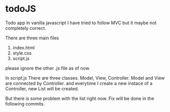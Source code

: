 # todoJS
Todo app in vanilla javascript
I have tried to follow MVC but it maybe not completely correct.

There are three main files
1. index.html
2. style.css
3. script.js

please ignore the other .js file as of now. 

In script.js 
 There are three classes. Model, View, Controller. 
 Model and View are connected by Controller.
 and everytime I create a new instace of a Controller, new List will be created. 
 
 But there is some problem with the list right now. Fix will be done in the following commits.
